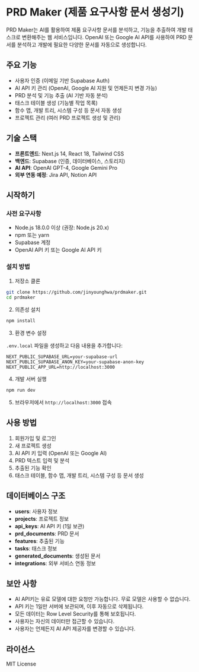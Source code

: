 
# PRD Maker (제품 요구사항 문서 생성기)

PRD Maker는 AI를 활용하여 제품 요구사항 문서를 분석하고, 기능을 추출하여 개발 태스크로 변환해주는 웹 서비스입니다. OpenAI 또는 Google AI API를 사용하여 PRD 문서를 분석하고 개발에 필요한 다양한 문서를 자동으로 생성합니다.

## 주요 기능

- 사용자 인증 (이메일 기반 Supabase Auth)
- AI API 키 관리 (OpenAI, Google AI 지원 및 언제든지 변경 가능)
- PRD 분석 및 기능 추출 (AI 기반 자동 분석)
- 태스크 테이블 생성 (기능별 작업 목록)
- 함수 맵, 개발 트리, 시스템 구성 등 문서 자동 생성
- 프로젝트 관리 (여러 PRD 프로젝트 생성 및 관리)

## 기술 스택

- **프론트엔드**: Next.js 14, React 18, Tailwind CSS
- **백엔드**: Supabase (인증, 데이터베이스, 스토리지)
- **AI API**: OpenAI GPT-4, Google Gemini Pro
- **외부 연동 예정**: Jira API, Notion API

## 시작하기

### 사전 요구사항

- Node.js 18.0.0 이상 (권장: Node.js 20.x)
- npm 또는 yarn
- Supabase 계정
- OpenAI API 키 또는 Google AI API 키

### 설치 방법

1. 저장소 클론

```bash
git clone https://github.com/jinyounghwa/prdmaker.git
cd prdmaker
```

2. 의존성 설치

```bash
npm install
```

3. 환경 변수 설정

`.env.local` 파일을 생성하고 다음 내용을 추가합니다:

```
NEXT_PUBLIC_SUPABASE_URL=your-supabase-url
NEXT_PUBLIC_SUPABASE_ANON_KEY=your-supabase-anon-key
NEXT_PUBLIC_APP_URL=http://localhost:3000
```

4. 개발 서버 실행

```bash
npm run dev
```

5. 브라우저에서 `http://localhost:3000` 접속

## 사용 방법

1. 회원가입 및 로그인
2. 새 프로젝트 생성
3. AI API 키 입력 (OpenAI 또는 Google AI)
4. PRD 텍스트 입력 및 분석
5. 추출된 기능 확인
6. 태스크 테이블, 함수 맵, 개발 트리, 시스템 구성 등 문서 생성

## 데이터베이스 구조

- **users**: 사용자 정보
- **projects**: 프로젝트 정보
- **api_keys**: AI API 키 (1일 보관)
- **prd_documents**: PRD 문서
- **features**: 추출된 기능
- **tasks**: 태스크 정보
- **generated_documents**: 생성된 문서
- **integrations**: 외부 서비스 연동 정보

## 보안 사항
- AI API키는 유료 모델에 대한 요청만 가능합니다. 무료 모델은 사용할 수 없습니다.
- API 키는 1일만 서버에 보관되며, 이후 자동으로 삭제됩니다.
- 모든 데이터는 Row Level Security를 통해 보호됩니다.
- 사용자는 자신의 데이터만 접근할 수 있습니다.
- 사용자는 언제든지 AI API 제공자를 변경할 수 있습니다.

## 라이선스

MIT License

